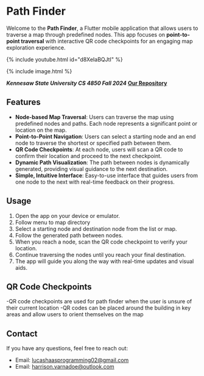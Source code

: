 # Path Finder

Welcome to the **Path Finder**, a Flutter mobile application that allows users to traverse a map through predefined nodes. This app focuses on **point-to-point traversal** with interactive QR code checkpoints for an engaging map exploration experience.

{% include youtube.html id="d8XeIaBQJtI" %}

{% include image.html %}

***Kennesaw State University CS 4850 Fall 2024***
**[Our Repository](https://github.com/INDY-5-Team/Map_Navigation_Application/)**

## Features

- **Node-based Map Traversal**: Users can traverse the map using predefined nodes and paths. Each node represents a significant point or location on the map.
- **Point-to-Point Navigation**: Users can select a starting node and an end node to traverse the shortest or specified path between them.
- **QR Code Checkpoints**: At each node, users will scan a QR code to confirm their location and proceed to the next checkpoint.
- **Dynamic Path Visualization**: The path between nodes is dynamically generated, providing visual guidance to the next destination.
- **Simple, Intuitive Interface**: Easy-to-use interface that guides users from one node to the next with real-time feedback on their progress.

## Usage

1. Open the app on your device or emulator.
2. Follow menu to map directory
3. Select a starting node and destination node from the list or map.
4. Follow the generated path between nodes.
5. When you reach a node, scan the QR code checkpoint to verify your location.
6. Continue traversing the nodes until you reach your final destination.
7. The app will guide you along the way with real-time updates and visual aids.

## QR Code Checkpoints

-QR code checkpoints are used for path finder when the user is unsure of their current location
-QR codes can be placed around the building in key areas and allow users to orient themselves on the map

## Contact

If you have any questions, feel free to reach out:

- Email: lucashaasprogramming02@gmail.com
- Email: harrison.varnadoe@outlook.com
